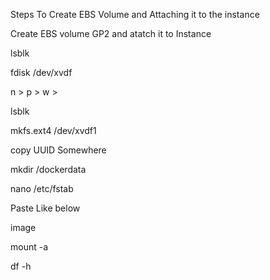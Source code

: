 Steps To Create EBS Volume and Attaching it to the instance

Create EBS volume GP2 and atatch it to Instance

lsblk

fdisk /dev/xvdf

n > p > w >

lsblk

mkfs.ext4 /dev/xvdf1

copy UUID Somewhere

mkdir /dockerdata

nano /etc/fstab

Paste Like below

image

mount -a

df -h

